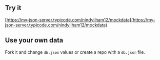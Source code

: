 ## Try it

[https://my-json-server.typicode.com/nindyilham12/mockdata](https://my-json-server.typicode.com/nindyilham12/mockdata)

## Use your own data

Fork it and change `db.json` values or create a repo with a `db.json` file.
